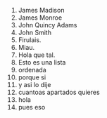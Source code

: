 1. James Madison
2. James Monroe
3. John Quincy Adams
4. John Smith
5. Firulais.
6. Miau.
7. Hola que tal.
8. Esto es una lista
9. ordenada
10. porque si
11. y asi lo dije
12. cuantoas apartados quieres
13. hola
14. pues eso
